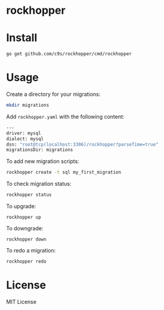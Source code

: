 rockhopper
======================


# Install 

```
go get github.com/c9s/rockhopper/cmd/rockhopper
```

# Usage

Create a directory for your migrations:

```sh
mkdir migrations
```

Add `rockhopper.yaml` with the following content:

```sh
---
driver: mysql
dialect: mysql
dsn: "root@tcp(localhost:3306)/rockhopper?parseTime=true"
migrationsDir: migrations
```

To add new migration scripts:

```sh
rockhopper create -t sql my_first_migration
```

To check migration status:

```sh
rockhopper status
```

To upgrade:

```shell
rockhopper up
```

To downgrade:

```shell
rockhopper down
```

To redo a migration:

```shell
rockhopper redo
```




# License

MIT License

